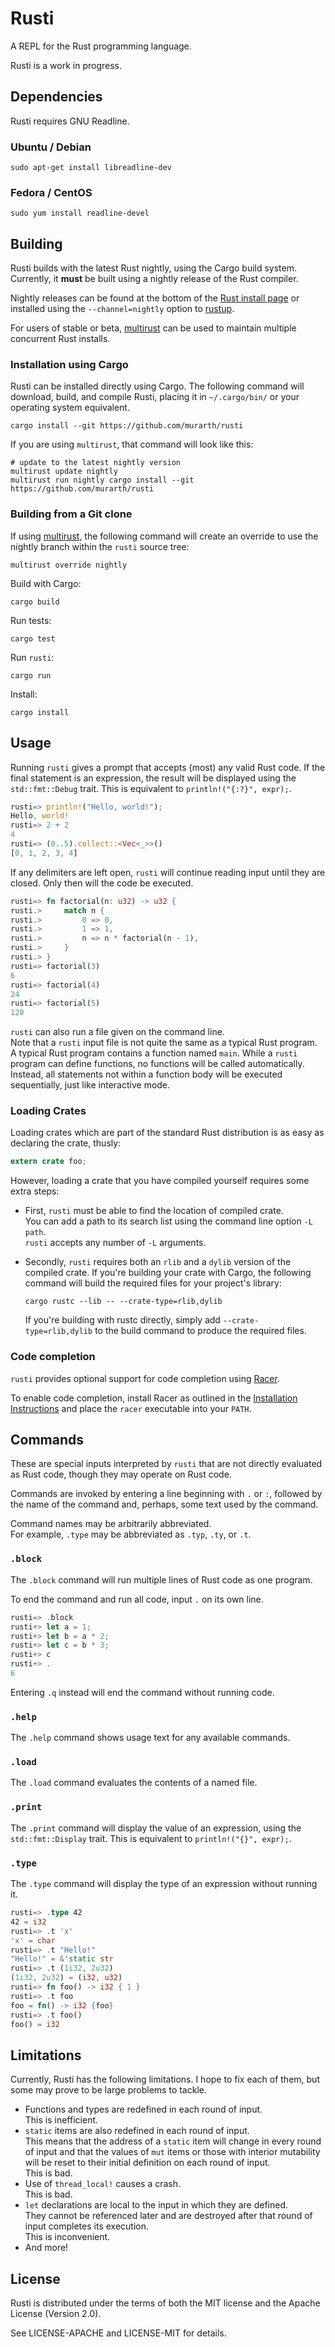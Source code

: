 # Rusti

A REPL for the Rust programming language.

Rusti is a work in progress.

## Dependencies

Rusti requires GNU Readline.

### Ubuntu / Debian

```
sudo apt-get install libreadline-dev
```

### Fedora / CentOS

```
sudo yum install readline-devel
```

## Building

Rusti builds with the latest Rust nightly, using the Cargo build system.  
Currently, it **must** be built using a nightly release of the Rust compiler.

Nightly releases can be found at the bottom of the
[Rust install page](http://www.rust-lang.org/install.html)
or installed using the `--channel=nightly` option to
[rustup](https://github.com/rust-lang/rustup).

For users of stable or beta, [multirust](https://github.com/brson/multirust)
can be used to maintain multiple concurrent Rust installs.

### Installation using Cargo

Rusti can be installed directly using Cargo. The following command will
download, build, and compile Rusti, placing it in `~/.cargo/bin/` or your
operating system equivalent.

    cargo install --git https://github.com/murarth/rusti

If you are using `multirust`, that command will look like this:

    # update to the latest nightly version
    multirust update nightly
    multirust run nightly cargo install --git https://github.com/murarth/rusti


### Building from a Git clone

If using [multirust](https://github.com/brson/multirust), the following command
will create an override to use the nightly branch within the `rusti` source tree:

    multirust override nightly

Build with Cargo:

    cargo build

Run tests:

    cargo test

Run `rusti`:

    cargo run

Install:

    cargo install

## Usage

Running `rusti` gives a prompt that accepts (most) any valid Rust code.
If the final statement is an expression, the result will be displayed using the
`std::fmt::Debug` trait. This is equivalent to `println!("{:?}", expr);`.

```rust
rusti=> println!("Hello, world!");
Hello, world!
rusti=> 2 + 2
4
rusti=> (0..5).collect::<Vec<_>>()
[0, 1, 2, 3, 4]
```

If any delimiters are left open, `rusti` will continue reading input until they are closed.
Only then will the code be executed.

```rust
rusti=> fn factorial(n: u32) -> u32 {
rusti.>     match n {
rusti.>         0 => 0,
rusti.>         1 => 1,
rusti.>         n => n * factorial(n - 1),
rusti.>     }
rusti.> }
rusti=> factorial(3)
6
rusti=> factorial(4)
24
rusti=> factorial(5)
120
```

`rusti` can also run a file given on the command line.  
Note that a `rusti` input file is not quite the same as a typical Rust program.
A typical Rust program contains a function named `main`. While a `rusti`
program can define functions, no functions will be called automatically.
Instead, all statements not within a function body will be executed sequentially,
just like interactive mode.

### Loading Crates

Loading crates which are part of the standard Rust distribution is as easy as
declaring the crate, thusly:

```rust
extern crate foo;
```

However, loading a crate that you have compiled yourself requires some extra steps:

* First, `rusti` must be able to find the location of compiled crate.  
  You can add a path to its search list using the command line option `-L path`.  
  `rusti` accepts any number of `-L` arguments.
* Secondly, `rusti` requires both an `rlib` and a `dylib` version of the
  compiled crate. If you're building your crate with Cargo, the following
  command will build the required files for your project's library:

      cargo rustc --lib -- --crate-type=rlib,dylib

  If you're building with rustc directly, simply add `--crate-type=rlib,dylib`
  to the build command to produce the required files.

### Code completion

`rusti` provides optional support for code completion using [Racer](https://github.com/phildawes/racer).

To enable code completion, install Racer as outlined in the [Installation Instructions](https://github.com/phildawes/racer#installation) and place the `racer` executable into your `PATH`.

## Commands

These are special inputs interpreted by `rusti` that are not directly
evaluated as Rust code, though they may operate on Rust code.

Commands are invoked by entering a line beginning with `.` or `:`, followed by the
name of the command and, perhaps, some text used by the command.

Command names may be arbitrarily abbreviated.  
For example, `.type` may be abbreviated as `.typ`, `.ty`, or `.t`.

### `.block`

The `.block` command will run multiple lines of Rust code as one program.

To end the command and run all code, input `.` on its own line.

```rust
rusti=> .block
rusti+> let a = 1;
rusti+> let b = a * 2;
rusti+> let c = b * 3;
rusti+> c
rusti+> .
6
```

Entering `.q` instead will end the command without running code.

### `.help`

The `.help` command shows usage text for any available commands.

### `.load`

The `.load` command evaluates the contents of a named file.

### `.print`

The `.print` command will display the value of an expression, using the
`std::fmt::Display` trait. This is equivalent to `println!("{}", expr);`.

### `.type`

The `.type` command will display the type of an expression without running it.

```rust
rusti=> .type 42
42 = i32
rusti=> .t 'x'
'x' = char
rusti=> .t "Hello!"
"Hello!" = &'static str
rusti=> .t (1i32, 2u32)
(1i32, 2u32) = (i32, u32)
rusti=> fn foo() -> i32 { 1 }
rusti=> .t foo
foo = fn() -> i32 {foo}
rusti=> .t foo()
foo() = i32
```

## Limitations

Currently, Rusti has the following limitations.
I hope to fix each of them, but some may prove to be large problems to tackle.

* Functions and types are redefined in each round of input.  
  This is inefficient.
* `static` items are also redefined in each round of input.  
  This means that the address of a `static` item will change in every round
  of input and that the values of `mut` items or those with interior mutability
  will be reset to their initial definition on each round of input.  
  This is bad.
* Use of `thread_local!` causes a crash.  
  This is bad.
* `let` declarations are local to the input in which they are defined.  
  They cannot be referenced later and are destroyed after that round of input
  completes its execution.  
  This is inconvenient.
* And more!

## License

Rusti is distributed under the terms of both the MIT license and the
Apache License (Version 2.0).

See LICENSE-APACHE and LICENSE-MIT for details.
